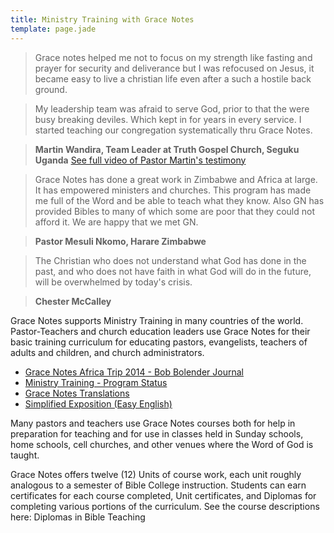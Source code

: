 ```yaml
---
title: Ministry Training with Grace Notes
template: page.jade
---
```


> Grace notes helped me not to focus on my strength like
fasting and prayer for security and deliverance but I was
refocused on Jesus, it became easy to live a christian
life even after a such a hostile back ground.

> My leadership team was afraid to serve God, prior to that
the were busy breaking deviles. Which kept in for years in
every service. I started teaching our congregation
systematically thru Grace Notes.

> **Martin Wandira, Team Leader at Truth Gospel Church, Seguku
Uganda** [See full video of Pastor Martin's
testimony](https://www.youtube.com/watch?v=mn1oAOEqn14)

<!-- -->

> Grace Notes has done a great work in Zimbabwe and Africa at
large. It has empowered ministers and churches. This program
has made me full of the Word and be able to teach what they
know. Also GN has provided Bibles to many of which some are
poor that they could not afford it. We are happy that we met
GN.

> **Pastor Mesuli Nkomo, Harare Zimbabwe**

<!-- -->

> The Christian who does not understand what God has done in
> the past, and who does not have faith in what God will do
> in the future, will be overwhelmed by today's crisis.

> **Chester McCalley**

Grace Notes supports Ministry Training in many countries of
the world. Pastor-Teachers and church education leaders use
Grace Notes for their basic training curriculum for
educating pastors, evangelists, teachers of adults and
children, and church administrators.

- [Grace Notes Africa Trip 2014 - Bob Bolender
    Journal](http://www.gracenotes.info/documents/BolenderJournal_Final.pdf)
- [Ministry Training - Program
    Status](http://www.gracenotes.info/MinistryTrainingStatus.shtml)
- [Grace Notes
    Translations](http://www.gracenotes.info/TRANSLATION.shtml)
- [Simplified Exposition (Easy
    English)](http://www.gracenotes.info/SimplifiedExposition.shtml)

Many pastors and teachers use Grace Notes courses both for
help in preparation for teaching and for use in classes held
in Sunday schools, home schools, cell churches, and other
venues where the Word of God is taught.

Grace Notes offers twelve (12) Units of course work, each
unit roughly analogous to a semester of Bible College
instruction. Students can earn certificates for each course
completed, Unit certificates, and Diplomas for completing
various portions of the curriculum. See the course
descriptions here: Diplomas in Bible Teaching
